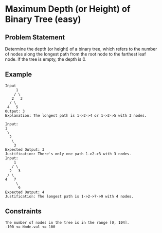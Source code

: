 # Maximum Depth (or Height) of Binary Tree (easy)

## Problem Statement

Determine the depth (or height) of a binary tree, which refers to the number of
nodes along the longest path from the root node to the farthest leaf node. If
the tree is empty, the depth is 0.

## Example

```text
Input
     1
    / \
   2   3
  / \
 4   5
Output: 3
Explanation: The longest path is 1->2->4 or 1->2->5 with 3 nodes.

Input:
1
 \
  2
   \
    3
Expected Output: 3
Justification: There's only one path 1->2->3 with 3 nodes.
Input:
    1
   / \
  2   3
 / \
4   7
     \
      9
Expected Output: 4
Justification: The longest path is 1->2->7->9 with 4 nodes.

```

## Constraints

```text
The number of nodes in the tree is in the range [0, 104].
-100 <= Node.val <= 100
```

